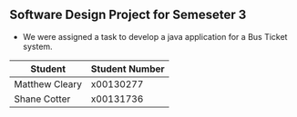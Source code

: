 ## Software Design Project for Semeseter 3
 - We were assigned a task to develop a java application for a Bus Ticket system. 

| Student      | Student Number | 
| ------------- |-------------| 
| Matthew Cleary    | x00130277 |
| Shane Cotter    | x00131736    |
